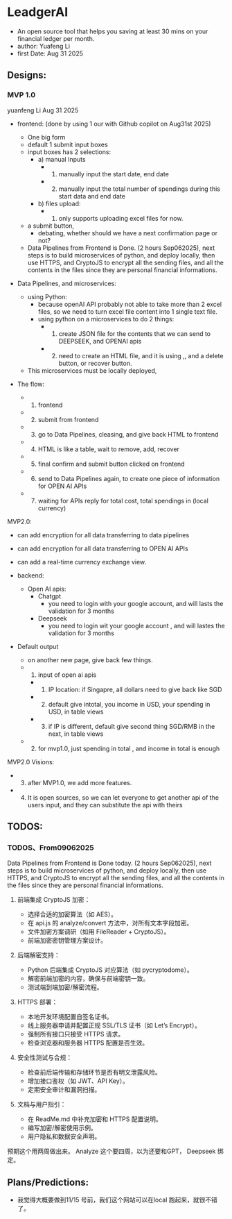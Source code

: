 # LeadgerAI
- An open source tool that helps you saving at least 30 mins on your financial ledger per month. 
- author: Yuafeng Li
- first Date: Aug 31 2025



## Designs: 

### MVP 1.0 
yuanfeng Li
Aug 31 2025

- frontend: (done by using 1 our with Github copilot on Aug31st 2025)
  - One big form
  - default 1 submit input boxes
  - input boxes has 2 selections: 
    - a) manual Inputs
      - 1. manually input the start date, end date
      - 2. manually input the total number of spendings during this start data and end date
    - b) files upload:
      - 1. only supports uploading excel files for now.
  - a submit button, 
    - debating, whether should we have a next confirmation page or not?
  - Data Pipelines from Frontend is Done. (2 hours Sep062025), next steps is to build microservices of python, and deploy locally, then use HTTPS, and CryptoJS to encrypt all the sending files, and all the contents in the files since they are personal financial informations.


- Data Pipelines, and microservices: 
  - using Python:  
    - because openAI API probably not able to take more than 2 excel files, so we need to turn excel file content into 1 single text file. 
    - using python on a microservices to do 2 things: 
      - 1) create JSON file for the contents that we can send to DEEPSEEK, and OPENAI apis
      - 2) need to create an HTML file, and it is using <td>,<tr>, and a delete button, or recover button.
  - This microservices must be locally deployed, 


- The flow: 
  - 1) frontend
  - 2) submit from frontend
  - 3) go to Data Pipelines, cleasing, and give back HTML to frontend
  - 4) HTML is like a table, wait to remove, add, recover
  - 5) final confirm and submit button clicked on frontend
  - 6) send to Data Pipelines again, to create one piece of information for OPEN AI APIs
  - 7) waiting for APIs reply for total cost, total spendings in (local currency)


MVP2.0: 
- can add encryption for all data transferring to data pipelines
- can add encryption for all data transferring to OPEN AI APIs
- can add a real-time currency exchange view.



- backend: 
  - Open AI apis: 
    - Chatgpt
      - you need to login with your google account, and will lasts the validation for 3 months
    - Deepseek
      - you need to login wit your google account , and will lastes the validation for 3 months


- Default output
  - on another new page, give back few things. 
  - 1) input of open ai apis
    - 1) IP location: if Singapre, all dollars need to give back like SGD
    - 2) default give intotal, you income in USD, your spending in USD, in table views
    - 3) if IP is different, default give second thing SGD/RMB in the next, in table views
  - 2) for mvp1.0, just spending in total , and income in total is enough

MVP2.0 Visions: 
  - 3) after MVP1.0, we add more features. 
  - 4) It is open sources, so we can let everyone to get another api of the users input, and they can substitute the api with theirs



## TODOS:
### TODOS、From09062025
Data Pipelines from Frontend is Done today. (2 hours Sep062025), next steps is to build microservices of python, and deploy locally, then use HTTPS, and CryptoJS to encrypt all the sending files, and all the contents in the files since they are personal financial informations.

1. 前端集成 CryptoJS 加密：
   - 选择合适的加密算法（如 AES）。
   - 在 api.js 的 analyze/convert 方法中，对所有文本字段加密。
   - 文件加密方案调研（如用 FileReader + CryptoJS）。
   - 前端加密密钥管理方案设计。

2. 后端解密支持：
   - Python 后端集成 CryptoJS 对应算法（如 pycryptodome）。
   - 解密前端加密的内容，确保与前端密钥一致。
   - 测试端到端加密/解密流程。

3. HTTPS 部署：
   - 本地开发环境配置自签名证书。
   - 线上服务器申请并配置正规 SSL/TLS 证书（如 Let’s Encrypt）。
   - 强制所有接口只接受 HTTPS 请求。
   - 检查浏览器和服务器 HTTPS 配置是否生效。

4. 安全性测试与合规：
   - 检查前后端传输和存储环节是否有明文泄露风险。
   - 增加接口鉴权（如 JWT、API Key）。
   - 定期安全审计和漏洞扫描。

5. 文档与用户指引：
   - 在 ReadMe.md 中补充加密和 HTTPS 配置说明。
   - 编写加密/解密使用示例。
   - 用户隐私和数据安全声明。

预期这个用两周做出来。
Analyze 这个要四周，以为还要和GPT， Deepseek 绑定。

## Plans/Predictions: 
- 我觉得大概要做到11/15 号前，我们这个网站可以在local 跑起来，就很不错了。